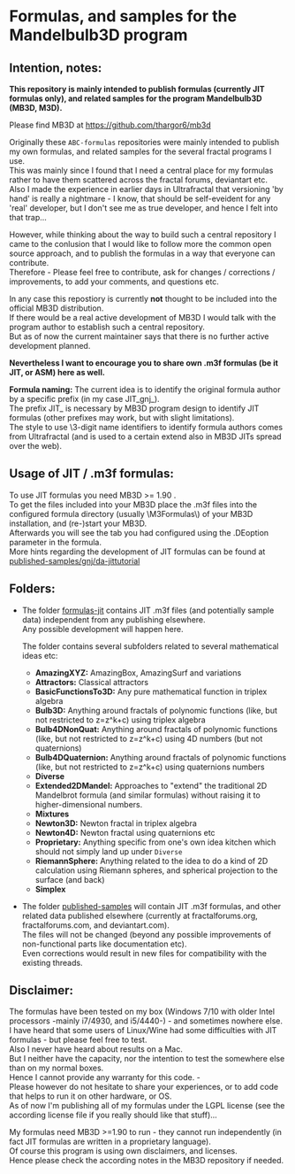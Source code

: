 # Formulas, and samples for the Mandelbulb3D program

## Intention, notes:
**This repository is mainly intended to publish formulas (currently JIT formulas only), and related samples for the program Mandelbulb3D (MB3D, M3D).**   
    
Please find MB3D at https://github.com/thargor6/mb3d   
   
Originally these `ABC-formulas` repositories were mainly intended to publish my own formulas, and related samples for the several fractal programs I use.   
This was mainly since I found that I need a central place for my formulas rather to have them scattered across the fractal forums, deviantart etc.   
Also I made the experience in earlier days in Ultrafractal that versioning 'by hand' is really a nightmare - I know, that should be self-eveident for any 'real' developer, but I don't see me as true developer, and hence I felt into that trap...   

However, while thinking about the way to build such a central repository I came to the conlusion that I would like to follow more the common open source approach, and to publish the formulas in a way that everyone can contribute.   
Therefore - Please feel free to contribute, ask for changes / corrections / improvements, to add your comments, and questions etc.   
    
In any case this repostiory is currently **not** thought to be included into the official MB3D distribution.   
If there would be a real active development of MB3D I would talk with the program author to establish such a central repository.   
But as of now the current maintainer says that there is no further active development planned.   
   
**Nevertheless I want to encourage you to share own .m3f formulas (be it JIT, or ASM) here as well.**   
   
**Formula naming:**  The current idea is to identify the original formula author by a specific prefix (in my case JIT_gnj_).    
The prefix JIT_ is necessary by MB3D program design to identify JIT formulas (other prefixes may work, but with slight limitations).   
The style to use \3-digit name identifiers to identify formula authors comes from Ultrafractal (and is used to a certain extend also in MB3D JITs spread over the web).   

## Usage of JIT / .m3f formulas:
To use JIT formulas you need MB3D >= 1.90 .   
To get the files included into your MB3D place the .m3f files into the configured formula directory (usually \\M3Formulas\\) of your MB3D installation, and (re-)start your MB3D.    
Afterwards you will see the tab you had configured using the .DEoption parameter in the formula.   
More hints regarding the development of JIT formulas can be found at [published-samples/gnj/da-jittutorial](published-samples/gnj/da-jittutorial)   

## Folders:   
- The folder [formulas-jit](formulas-jit) contains JIT .m3f files (and potentially sample data) independent from any publishing elsewhere.   
  Any possible development will happen here.   
     
  The folder contains several subfolders related to several mathematical ideas etc:   
  - **AmazingXYZ:**  AmazingBox, AmazingSurf and variations
  - **Attractors:**  Classical attractors
  - **BasicFunctionsTo3D:**  Any pure mathematical function in triplex algebra
  - **Bulb3D:**  Anything around fractals of polynomic functions (like, but not restricted to z=z^k+c) using triplex algebra
  - **Bulb4DNonQuat:**  Anything around fractals of polynomic functions (like, but not restricted to z=z^k+c) using 4D numbers (but not quaternions)
  - **Bulb4DQuaternion:**  Anything around fractals of polynomic functions (like, but not restricted to z=z^k+c) using quaternions numbers
  - **Diverse**
  - **Extended2DMandel:**  Approaches to "extend" the traditional 2D Mandelbrot formula (and similar formulas) without raising it to higher-dimensional numbers.
  - **Mixtures**
  - **Newton3D:**  Newton fractal in triplex algebra
  - **Newton4D:**  Newton fractal using quaternions etc
  - **Proprietary:**  Anything specific from one's own idea kitchen which should not simply land up under `Diverse`
  - **RiemannSphere:**  Anything related to the idea to do a kind of 2D calculation using Riemann spheres, and spherical projection to the surface (and back)
  - **Simplex**
  
- The folder [published-samples](published-samples) will contain JIT .m3f formulas, and other related data published elsewhere (currently at fractalforums.org, fractalforums.com, and deviantart.com).    
  The files will not be changed (beyond any possible improvements of non-functional parts like documentation etc).   
  Even corrections would result in new files for compatibility with the existing threads.   

## Disclaimer:
The formulas have been tested on my box (Windows 7/10 with older Intel processors -mainly i7/4930, and i5/4440-) - and sometimes nowhere else.    
I have heard that some users of Linux/Wine had some difficulties with JIT formulas - but please feel free to test.   
Also I never have heard about results on a Mac.   
But I neither have the capacity, nor the intention to test the somewhere else than on my normal boxes.   
Hence I cannot provide any warranty for this code. -    
Please however do not hesitate to share your experiences, or to add code that helps to run it on other hardware, or OS.   
As of now I'm publishing all of my formulas under the LGPL license (see the according license file if you really should like that stuff)...   
   
My formulas need MB3D \>=1.90 to run - they cannot run independently (in fact JIT formulas are written in a proprietary language).   
Of course this program is using own disclaimers, and licenses.   
Hence please check the according notes in the MB3D repository if needed.
